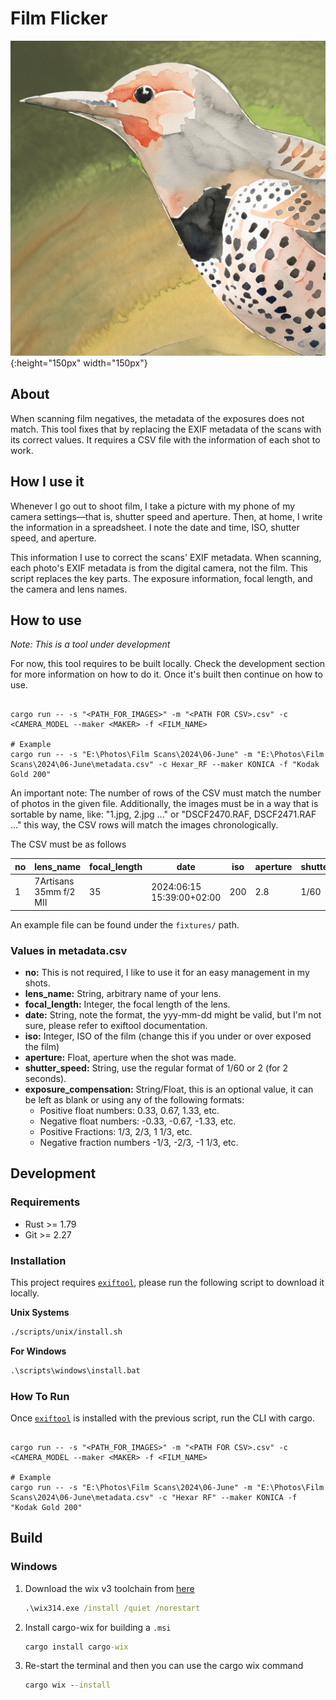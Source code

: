 # Film Flicker

![Logo](img/logo.png){:height="150px" width="150px"}

## About

When scanning film negatives, the metadata of the exposures does not match.
This tool fixes that by replacing the EXIF metadata of the scans with its
correct values. It requires a CSV file with the information of each shot
to work.

## How I use it

Whenever I go out to shoot film, I take a picture with my phone of my camera
settings—that is, shutter speed and aperture. Then, at home, I write the
information in a spreadsheet. I note the date and time, ISO, shutter speed,
and aperture.

This information I use to correct the scans' EXIF metadata. When scanning, each
photo's EXIF metadata is from the digital camera, not the film. This script
replaces the key parts. The exposure information, focal length, and the camera
and lens names.

## How to use

_Note: This is a tool under development_

For now, this tool requires to be built locally. Check the development section
for more information on how to do it. Once it's built then continue on how to
use.

```shell

cargo run -- -s "<PATH_FOR_IMAGES>" -m "<PATH FOR CSV>.csv" -c <CAMERA_MODEL --maker <MAKER> -f <FILM_NAME>

# Example
cargo run -- -s "E:\Photos\Film Scans\2024\06-June" -m "E:\Photos\Film Scans\2024\06-June\metadata.csv" -c Hexar_RF --maker KONICA -f "Kodak Gold 200"
```

An important note: The number of rows of the CSV must match the number of photos
in the given file. Additionally, the images must be in a way that is sortable
by name, like: "1.jpg, 2.jpg ..." or "DSCF2470.RAF, DSCF2471.RAF ..." this way,
the CSV rows will match the images chronologically.

The CSV must be as follows

| no | lens_name              | focal_length | date                      | iso | aperture | shutter_speed | exposure_compensation |
|----|------------------------|--------------|---------------------------|-----|----------|---------------|-----------------------|
| 1  | 7Artisans 35mm f/2 MII | 35           | 2024:06:15 15:39:00+02:00 | 200 | 2.8      | 1/60          | 0.67                  |

An example file can be found under the `fixtures/` path.

### Values in metadata.csv

- **no:** This is not required, I like to use it for an easy management in my shots.
- **lens_name:** String, arbitrary name of your lens.
- **focal_length:** Integer, the focal length of the lens.
- **date:** String, note the format, the yyy-mm-dd might be valid, but I'm not sure, please refer to exiftool documentation.
- **iso:** Integer, ISO of the film (change this if you under or over exposed the film)
- **aperture:** Float, aperture when the shot was made.
- **shutter_speed:** String, use the regular format of 1/60 or 2 (for 2 seconds).
- **exposure_compensation:** String/Float, this is an optional value, it can be left as blank or using any of the following formats:
  - Positive float numbers: 0.33, 0.67, 1.33, etc.
  - Negative float numbers: -0.33, -0.67, -1.33, etc.
  - Positive Fractions: 1/3, 2/3, 1 1/3, etc.
  - Negative fraction numbers -1/3, -2/3, -1 1/3, etc.

## Development

### Requirements

- Rust >= 1.79
- Git >= 2.27

### Installation

This project requires [`exiftool`](https://exiftool.org/), please run the
following script to download it locally.

**Unix Systems**

```bash
./scripts/unix/install.sh
```

**For Windows**

```bat
.\scripts\windows\install.bat
```

### How To Run

Once [`exiftool`](https://exiftool.org/) is installed with the previous script,
run the CLI with cargo.

```shell

cargo run -- -s "<PATH_FOR_IMAGES>" -m "<PATH FOR CSV>.csv" -c <CAMERA_MODEL --maker <MAKER> -f <FILM_NAME>

# Example
cargo run -- -s "E:\Photos\Film Scans\2024\06-June" -m "E:\Photos\Film Scans\2024\06-June\metadata.csv" -c "Hexar RF" --maker KONICA -f "Kodak Gold 200"
```

## Build

### Windows

1. Download the wix v3 toolchain from [here](https://github.com/wixtoolset/wix3/releases/tag/wix3141rtm)

   ```bat
   .\wix314.exe /install /quiet /norestart
   ```

2. Install cargo-wix for building a `.msi`

   ```bat
   cargo install cargo-wix
   ```

3. Re-start the terminal and then you can use the cargo wix command

   ```bat
   cargo wix --install
   ```